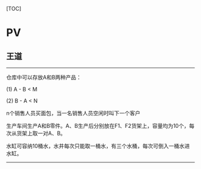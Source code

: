 [TOC]





# PV



## 王道

---

仓库中可以存放A和B两种产品：

(1) A - B < M

(2) B - A < N



n个销售人员买面包，当一名销售人员空闲时叫下一个客户



生产车间生产A和B零件。A、B生产后分别放在F1、F2货架上，容量均为10个，每次从货架上取一对A、B。



水缸可容纳10桶水，水井每次只能取一桶水，有三个水桶，每次可倒入一桶水进水缸。





---

